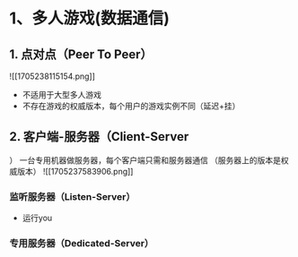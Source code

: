 # 1、多人游戏(数据通信)

## 1. 点对点（Peer To Peer）
![[1705238115154.png]]
- 不适用于大型多人游戏
- 不存在游戏的权威版本，每个用户的游戏实例不同（延迟+挂）
## 2. 客户端-服务器（Client-Server
）
一台专用机器做服务器，每个客户端只需和服务器通信
（服务器上的版本是权威版本）
![[1705237583906.png]]
### 监听服务器（Listen-Server）
- 运行you
### 专用服务器（Dedicated-Server）
